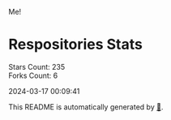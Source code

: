 Me!

# Respositories Stats
Stars Count: 235  
Forks Count: 6

2024-03-17 00:09:41  

This README is automatically generated by [🐰](https://github.com/rnitta/rnitta).
